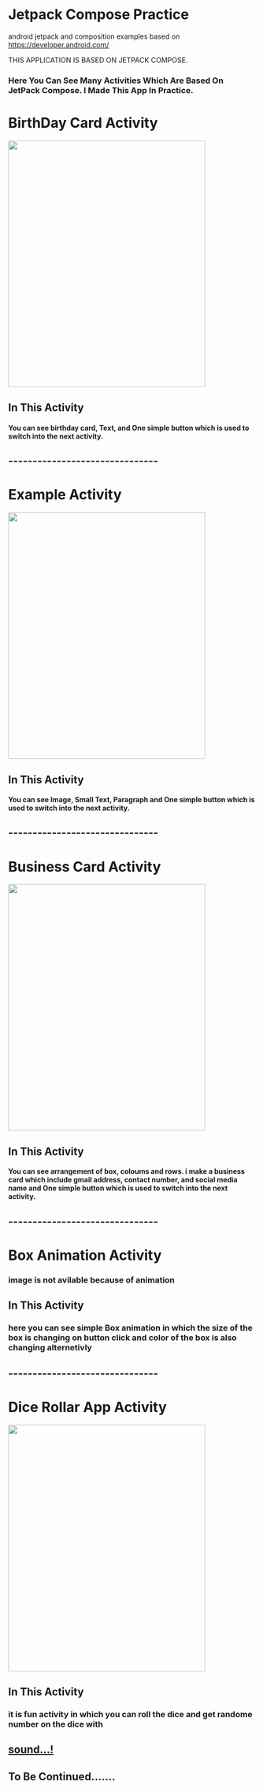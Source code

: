 # Jetpack Compose Practice
android jetpack and composition examples based on https://developer.android.com/

THIS APPLICATION IS BASED ON JETPACK COMPOSE.

<h3>Here You Can See Many Activities Which Are Based On JetPack Compose. 
I Made This App In Practice.</h3>

<h1>BirthDay Card Activity</h1>

<img src="https://user-images.githubusercontent.com/101577007/214084745-2ddf4df0-01cf-4cd2-94fd-7a3e33129e59.png" width="400" height="500">

<h2>In This Activity</h2>
<h4>
  <p color=green>
    You can see birthday card, Text, and One simple button which is used to switch into the next activity.
  </p>
</h4>

<h2>-------------------------------</h2>

<h1>Example Activity</h1>

<img src="https://user-images.githubusercontent.com/101577007/214087342-50a0d165-e907-4c57-b925-f144e8e6e4e9.png" width="400" height="500">

<h2>In This Activity</h2>
<h4>
  <p color=green>
    You can see Image, Small Text, Paragraph and One simple button which is used to switch into the next activity.
  </p>
</h4>

<h2>-------------------------------</h2>

<h1>Business Card Activity</h1>

<img src="https://user-images.githubusercontent.com/101577007/214089575-89d82ace-dfe8-441e-8495-44122a58fcbe.png" width="400" height="500">

<h2>In This Activity</h2>
<h4>
  <p color=green>
    You can see arrangement of box, coloums and rows.
    i make a business card which include gmail address, contact number, and social media name and One simple button which is used to switch into the next activity.
  </p>
</h4>

<h2>-------------------------------</h2>

<h1>Box Animation Activity</h1>

<h3> image is not avilable because of animation </h3>

<h2>In This Activity</h2>
<h3>
  <p color=green>
   here you can see simple Box animation in which the size of the box is changing on button click and color of the box is also changing alternetivly
   </p>
</h3>

<h2>-------------------------------</h2>

<h1>Dice Rollar App Activity</h1>

<img src="https://user-images.githubusercontent.com/101577007/214093418-b009fe9d-5cfb-46d6-ae98-ed108e7ba5fa.png" width="400" height="500">

<h2>In This Activity</h2>
<h3>
  <p color=green>
   it is fun activity in which you can roll the dice and get randome number on the dice with <h2><u>sound...!</u></h2>
   </p>
</h3>

<h2>To Be Continued.......</h2>
